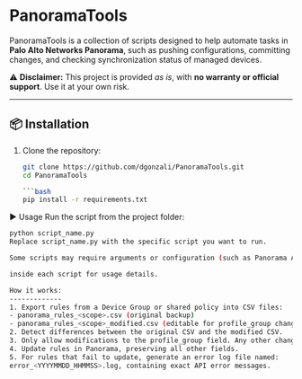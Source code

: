 # PanoramaTools

PanoramaTools is a collection of scripts designed to help automate tasks in **Palo Alto Networks Panorama**, such as pushing configurations, committing changes, and checking synchronization status of managed devices.  

⚠️ **Disclaimer:** This project is provided *as is*, with **no warranty or official support**. Use it at your own risk.  

---

## 📦 Installation

1. Clone the repository:
   ```bash
   git clone https://github.com/dgonzali/PanoramaTools.git
   cd PanoramaTools

   ```bash
   pip install -r requirements.txt

▶️ Usage
Run the script from the project folder:

   ```bash
   python script_name.py
   Replace script_name.py with the specific script you want to run.

Some scripts may require arguments or configuration (such as Panorama API credentials, device groups, or template names). Refer to the comments 

inside each script for usage details.

How it works:
-------------
1. Export rules from a Device Group or shared policy into CSV files:
   - panorama_rules_<scope>.csv (original backup)
   - panorama_rules_<scope>_modified.csv (editable for profile_group changes)
2. Detect differences between the original CSV and the modified CSV.
3. Only allow modifications to the profile_group field. Any other change aborts the script.
4. Update rules in Panorama, preserving all other fields.
5. For rules that fail to update, generate an error log file named:
   error_<YYYYMMDD_HHMMSS>.log, containing exact API error messages.



